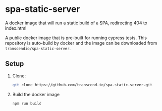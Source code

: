 # spa-static-server
A docker image that will run a static build of a SPA, redirecting 404 to index.html

A public docker image that is pre-built for running cypress tests. This repository is auto-build by docker and the image can be downloaded from `transcendio/spa-static-server`.

## Setup

1. Clone:
    ```sh
    git clone https://github.com/transcend-io/spa-static-server.git
    ```

2. Build the docker image
    ```sh
    npm run build
    ```
